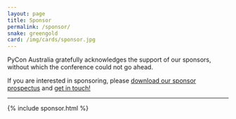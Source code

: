 ```yaml
---
layout: page
title: Sponsor
permalink: /sponsor/
snake: greengold
card: /img/cards/sponsor.jpg
---
```


PyCon Australia gratefully acknowledges the support of our sponsors, without which the conference could not go ahead.


If you are interested in sponsoring, please [download our sponsor prospectus](/prospectus.pdf) and [get in touch!](mailto:sponsorship@pycon-au.org)

-----------

{% include sponsor.html %}
